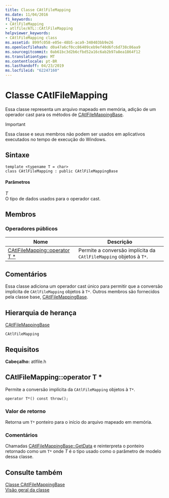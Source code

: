 ```yaml
---
title: Classe CAtlFileMapping
ms.date: 11/04/2016
f1_keywords:
- CAtlFileMapping
- atlfile/ATL::CAtlFileMapping
helpviewer_keywords:
- CAtlFileMapping class
ms.assetid: 899fc058-e05e-48b5-aca9-340403bb9e26
ms.openlocfilehash: d0a47a6cf0cc86409ceb9ef40d6fc6d738c86aa9
ms.sourcegitcommit: 0ab61bc3d2b6cfbd52a16c6ab2b97a8ea1864f12
ms.translationtype: MT
ms.contentlocale: pt-BR
ms.lasthandoff: 04/23/2019
ms.locfileid: "62247160"
---
```

# <a name="catlfilemapping-class"></a>Classe CAtlFileMapping

Essa classe representa um arquivo mapeado em memória, adição de um operador cast para os métodos de [CAtlFileMappingBase](../../atl/reference/catlfilemappingbase-class.md).

> [!IMPORTANT]
>  Essa classe e seus membros não podem ser usados em aplicativos executados no tempo de execução do Windows.

## <a name="syntax"></a>Sintaxe

```
template <typename T = char>
class CAtlFileMapping : public CAtlFileMappingBase
```

#### <a name="parameters"></a>Parâmetros

*T*<br/>
O tipo de dados usados para o operador cast.

## <a name="members"></a>Membros

### <a name="public-operators"></a>Operadores públicos

|Nome|Descrição|
|----------|-----------------|
|[CAtlFileMapping::operator T *](#operator_t_star)|Permite a conversão implícita da `CAtlFileMapping` objetos à `T*`.|

## <a name="remarks"></a>Comentários

Essa classe adiciona um operador cast único para permitir que a conversão implícita de `CAtlFileMapping` objetos à `T*`. Outros membros são fornecidos pela classe base, [CAtlFileMappingBase](../../atl/reference/catlfilemappingbase-class.md).

## <a name="inheritance-hierarchy"></a>Hierarquia de herança

[CAtlFileMappingBase](../../atl/reference/catlfilemappingbase-class.md)

`CAtlFileMapping`

## <a name="requirements"></a>Requisitos

**Cabeçalho:** atlfile.h

##  <a name="operator_t_star"></a>  CAtlFileMapping::operator T *

Permite a conversão implícita da `CAtlFileMapping` objetos à `T*`.

```
operator T*() const throw();
```

### <a name="return-value"></a>Valor de retorno

Retorna um `T*` ponteiro para o início do arquivo mapeado em memória.

### <a name="remarks"></a>Comentários

Chamadas [CAtlFileMappingBase::GetData](../../atl/reference/catlfilemappingbase-class.md#getdata) e reinterpreta o ponteiro retornado como um `T*` onde *T* é o tipo usado como o parâmetro de modelo dessa classe.

## <a name="see-also"></a>Consulte também

[Classe CAtlFileMappingBase](../../atl/reference/catlfilemappingbase-class.md)<br/>
[Visão geral da classe](../../atl/atl-class-overview.md)
